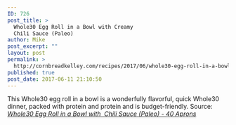 ```yaml
---
ID: 726
post_title: >
  Whole30 Egg Roll in a Bowl with Creamy
  Chili Sauce (Paleo)
author: Mike
post_excerpt: ""
layout: post
permalink: >
  http://cornbreadkelley.com/recipes/2017/06/whole30-egg-roll-in-a-bowl-with-creamy-chili-sauce-paleo/
published: true
post_date: 2017-06-11 21:10:50
---
```

This Whole30 egg roll in a bowl is a wonderfully flavorful, quick Whole30 dinner, packed with protein and protein and is budget-friendly.</blockquote>
Source: <em><a href="http://40aprons.com/whole30-egg-roll-bowl-paleo/">Whole30 Egg Roll in a Bowl with  Chili Sauce (Paleo) - 40 Aprons</a></em>